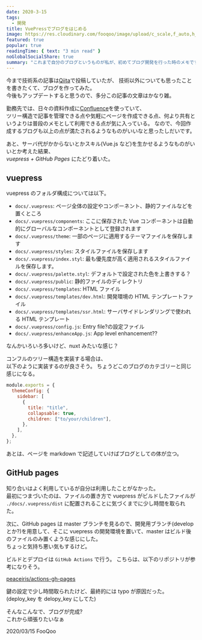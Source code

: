 ```yaml
---
date: 2020-3-15
tags:
  - 開発
title: VuePressでブログをはじめる
image: https://res.cloudinary.com/fooqoo/image/upload/c_scale,f_auto,h_200,q_auto:low,w_300/v1588754809/fooqoo%20memo/engineer_c9cdth.jpg
featured: true
popular: true
readingTime: { text: "3 min read" }
noGlobalSocialShare: true
summary: "これまで自分のブログというものが私が、初めてブログ開発を行った時のメモです。"
---
```


今まで技術系の記事は[Qiita](https://qiita.com/FooQoo)で投稿していたが、
技術以外についても思ったことを書きたくて、ブログを作ってみた。  
今後もアップデートすると思うので、多分この記事の文章はかなり雑。

勤務先では、日々の資料作成に[Confluence](https://www.atlassian.com/ja/software/confluence)を使っていて、  
ツリー構造で記事を管理できる点や気軽にページを作成できる点、何より共有というよりは普段のメモとして利用できる点が気に入っている。
なので、今回作成するブログも以上の点が満たされるようなものがいいなと思ったしだいです。

あと、サーバ代がかからないとかスキル(Vue.js など)を生かせるようなものがいいとか考えた結果、  
_vuepress + GitHub Pages_ にたどり着いた。

## vuepress

vuepress のフォルダ構成については以下。

- `docs/.vuepress`: ページ全体の設定やコンポーネント、静的ファイルなどを置くところ
- `docs/.vuepress/components`: ここに保存された Vue コンポーネントは自動的にグローバルなコンポーネントとして登録されます
- `docs/.vuepress/theme`: 一部のページに適用するテーマファイルを保存します
- `docs/.vuepress/styles`: スタイルファイルを保存します
- `docs/.vuepress/index.styl`: 最も優先度が高く適用されるスタイルファイルを保存します。
- `docs/.vuepress/palette.styl`: デフォルトで設定された色を上書きする？
- `docs/.vuepress/public`: 静的ファイルのディレクトリ
- `docs/.vuepress/templates`: HTML ファイル
- `docs/.vuepress/templates/dev.html`: 開発環境の HTML テンプレートファイル
- `docs/.vuepress/templates/ssr.html`: サーバサイドレンダリングで使われる HTML テンプレート
- `docs/.vuepress/config.js`: Entry file?の設定ファイル
- `docs/.vuepress/enhanceApp.js`: App level enhancement??

なんかいろいろ多いけど、nuxt みたいな感じ？

コンフルのツリー構造を実装する場合は、  
以下のように実装するのが良さそう。
ちょうどこのブログのカテゴリーと同じ感じになる。

```js
module.exports = {
  themeConfig: {
    sidebar: [
      {
        title: "title",
        collapsable: true,
        children: ["to/your/children"],
      },
    ],
  },
};
```

あとは、ページを markdown で記述していけばブログとしての体が立つ。

## GitHub pages

知り合いはよく利用しているが自分は利用したことがなかった。  
最初につまづいたのは、ファイルの置き方で vuepress がビルドしたファイルが `./docs/.vuepress/dist` に配置されることに気づくまでに少し時間を取られた。

次に、GitHub pages は master ブランチを見るので、開発用ブランチ(develop とか?)を用意して、そこに vuepress の開発環境を置いて、master はビルド後のファイルのみ置くような感じにした。  
ちょっと気持ち悪い気もするけど。

ビルドとデプロイは `GitHub Actions` で行う。
こちらは、以下のリポジトリが参考になりそう。

[peaceiris/actions-gh-pages](https://github.com/peaceiris/actions-gh-pages)

鍵の設定で少し時間取られたけど、最終的には typo が原因だった。
(deploy_key を delopy_key にしてた)

そんなこんなで、ブログが完成?  
これから頑張りたいなぁ

<social-share />
2020/03/15 FooQoo
